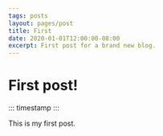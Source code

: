 ```yaml
---
tags: posts
layout: pages/post
title: First
date: 2020-01-01T12:00:00-08:00
excerpt: First post for a brand new blog.
---
```


# First post!

::: timestamp :::

This is my first post.
